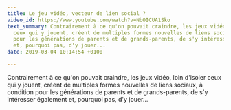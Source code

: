 ```yaml
---
title: Le jeu vidéo, vecteur de lien social ?
video_id: https://www.youtube.com/watch?v=NbOICUA1Sko
text_summary: Contrairement à ce qu'on pouvait craindre, les jeux vidéo, loin d'isoler
  ceux qui y jouent, créent de multiples formes nouvelles de liens sociaux, à condition
  pour les générations de parents et de grands-parents, de s'y intéresser également
  et, pourquoi pas, d'y jouer...
date: 2019-03-04 10:14:54 +0100

---
```

Contrairement à ce qu'on pouvait craindre, les jeux vidéo, loin d'isoler ceux qui y jouent, créent de multiples formes nouvelles de liens sociaux, à condition pour les générations de parents et de grands-parents, de s'y intéresser également et, pourquoi pas, d'y jouer...